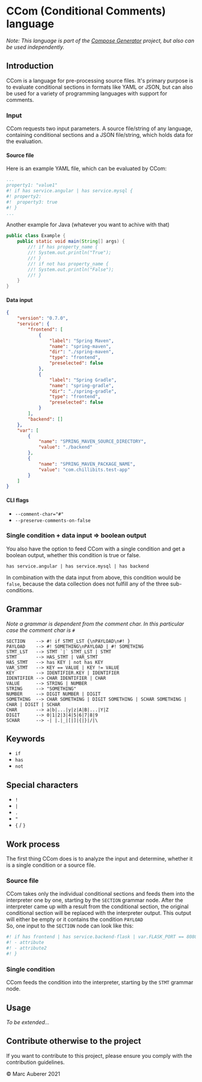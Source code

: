 # CCom (Conditional Comments) language

*Note: This language is part of the [Compose Generator](https://github.com/compose-generator/compose-generator) project, but also can be used independently.*

## Introduction
CCom is a language for pre-processing source files. It's primary purpose is to evaluate conditional sections in formats like YAML or JSON, but can also be used for a variety of programming languages with support for comments.

### Input
CCom requests two input parameters. A source file/string of any language, containing conditional sections and a JSON file/string, which holds data for the evaluation.

#### Source file
Here is an example YAML file, which can be evaluated by CCom:
```yaml
...
property1: "value1"
#! if has service.angular | has service.mysql {
#! property2:
#! 	property3: true
#! }
...
```

Another example for Java (whatever you want to achive with that)
```java
public class Example {
	public static void main(String[] args) {
        //! if has property_name {
        //! System.out.println("True");
        //! }
        //! if not has property_name {
        //! System.out.println("False");
        //! }
	}
}
```

#### Data input
```json
{
    "version": "0.7.0",
    "service": {
        "frontend": [
            {
                "label": "Spring Maven",
                "name": "spring-maven",
                "dir": "./spring-maven",
                "type": "frontend",
                "preselected": false
            },
            {
                "label": "Spring Gradle",
                "name": "spring-gradle",
                "dir": "./spring-gradle",
                "type": "frontend",
                "preselected": false
            }
        ],
        "backend": []
    },
    "var": [
        {
            "name": "SPRING_MAVEN_SOURCE_DIRECTORY",
            "value": "./backend"
        },
        {
            "name": "SPRING_MAVEN_PACKAGE_NAME",
            "value": "com.chillibits.test-app"
        }
    ]
}
```

#### CLI flags
-   `--comment-char="#"`
-   `--preserve-comments-on-false`

### Single condition + data input => boolean output
You also have the option to feed CCom with a single condition and get a boolean output, whether this condition is true or false.
```ccom
has service.angular | has service.mysql | has backend
```

In combination with the data input from above, this condition would be `false`, because the data collection does not fulfill any of the three sub-conditions.

## Grammar
*Note a grammar is dependent from the comment char. In this particular case the comment char is `#`*
```
SECTION    --> #! if STMT_LST {\nPAYLOAD\n#! }
PAYLOAD    --> #! SOMETHING\nPAYLOAD | #! SOMETHING
STMT_LST   --> STMT `|` STMT_LST | STMT
STMT       --> HAS_STMT | VAR_STMT
HAS_STMT   --> has KEY | not has KEY
VAR_STMT   --> KEY == VALUE | KEY != VALUE
KEY        --> IDENTIFIER.KEY | IDENTIFIER
IDENTIFIER --> CHAR IDENTIFIER | CHAR
VALUE      --> STRING | NUMBER
STRING     --> "SOMETHING"
NUMBER     --> DIGIT NUMBER | DIGIT
SOMETHING  --> CHAR SOMETHING | DIGIT SOMETHING | SCHAR SOMETHING | CHAR | DIGIT | SCHAR
CHAR       --> a|b|...|y|z|A|B|...|Y|Z
DIGIT      --> 0|1|2|3|4|5|6|7|8|9
SCHAR      --> -| |.|_|[|]|{|}|/|\
```

## Keywords
-   `if`
-   `has`
-   `not`

## Special characters
-   `!`
-   `|`
-   `.`
-   `"`
-   `{` / `}`

## Work process
The first thing CCom does is to analyze the input and determine, whether it is a single condition or a source file.

### Source file
CCom takes only the individual conditional sections and feeds them into the interpreter one by one, starting by the `SECTION` grammar node. After the interpreter came up with a result from the conditional section, the original conditional section will be replaced with the interpreter output. This output will either be empty or it contains the condition `PAYLOAD` <br>
So, one input to the `SECTION` node can look like this:

```yaml
#! if has frontend | has service.backend-flask | var.FLASK_PORT == 8080 {
#! - attribute
#! - attribute2
#! } 
```

### Single condition
CCom feeds the condition into the interpreter, starting by the `STMT` grammar node.

## Usage
*To be extended...*

## Contribute otherwise to the project
If you want to contribute to this project, please ensure you comply with the contribution guidelines.

© Marc Auberer 2021